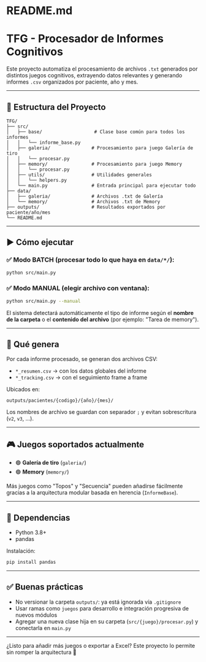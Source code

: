 # README.md

# TFG - Procesador de Informes Cognitivos

Este proyecto automatiza el procesamiento de archivos `.txt` generados por distintos juegos cognitivos, extrayendo datos relevantes y generando informes `.csv` organizados por paciente, año y mes.

---

## 📂 Estructura del Proyecto

```
TFG/
├── src/
│   ├── base/                   # Clase base común para todos los informes
│   │   └── informe_base.py
│   ├── galeria/               # Procesamiento para juego Galería de tiro
│   │   └── procesar.py
│   ├── memory/                # Procesamiento para juego Memory
│   │   └── procesar.py
│   ├── utils/                 # Utilidades generales
│   │   └── helpers.py
│   └── main.py                # Entrada principal para ejecutar todo
├── data/
│   ├── galeria/               # Archivos .txt de Galería
│   └── memory/                # Archivos .txt de Memory
├── outputs/                   # Resultados exportados por paciente/año/mes
└── README.md
```

---

## ▶️ Cómo ejecutar

### ✅ Modo BATCH (procesar todo lo que haya en `data/*/`):

```bash
python src/main.py
```

### ✅ Modo MANUAL (elegir archivo con ventana):

```bash
python src/main.py --manual
```

El sistema detectará automáticamente el tipo de informe según el **nombre de la carpeta** o el **contenido del archivo** (por ejemplo: "Tarea de memory").

---

## 📄 Qué genera

Por cada informe procesado, se generan dos archivos CSV:

- `*_resumen.csv` → con los datos globales del informe
- `*_tracking.csv` → con el seguimiento frame a frame

Ubicados en:

```
outputs/pacientes/{codigo}/{año}/{mes}/
```

Los nombres de archivo se guardan con separador `;` y evitan sobrescritura (`v2`, `v3`, ...).

---

## 🎮 Juegos soportados actualmente

- 🟢 **Galería de tiro** (`galeria/`)
- 🟢 **Memory** (`memory/`)

Más juegos como "Topos" y "Secuencia" pueden añadirse fácilmente gracias a la arquitectura modular basada en herencia (`InformeBase`).

---

## 🧠 Dependencias

- Python 3.8+
- pandas

Instalación:
```bash
pip install pandas
```

---

## ✅ Buenas prácticas

- No versionar la carpeta `outputs/`: ya está ignorada vía `.gitignore`
- Usar ramas como `juegos` para desarrollo e integración progresiva de nuevos módulos
- Agregar una nueva clase hija en su carpeta (`src/{juego}/procesar.py`) y conectarla en `main.py`

---

¿Listo para añadir más juegos o exportar a Excel? Este proyecto lo permite sin romper la arquitectura 💪
